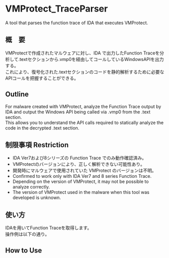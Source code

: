 # VMProtect_TraceParser
A tool that parses the function trace of IDA that executes VMProtect.

## 概　要  
VMProtectで作成されたマルウェアに対し、IDA で出力したFunction Traceを分析して.textセクションから.vmp0を経由してコールしているWindowsAPIを出力する。  
これにより、復号化された.textセクションのコードを静的解析するために必要なAPIコールを把握することができる。  
  
## Outline
For malware created with VMProtect, analyze the Function Trace output by IDA and output the Windows API being called via .vmp0 from the .text section.  
This allows you to understand the API calls required to statically analyze the code in the decrypted .text section.  

## 制限事項 Restriction
* IDA Ver7および8シリーズの Function Trace でのみ動作確認済み。  
* VMProtectのバージョンにより、正しく解析できない可能性あり。  
* 開発時にマルウェアで使用されていた VMProtect のバージョンは不明。  
* Confirmed to work only with IDA Ver7 and 8 series Function Trace.
* Depending on the version of VMProtect, it may not be possible to analyze correctly.
* The version of VMProtect used in the malware when this tool was developed is unknown.

## 使い方
IDAを用いてFunction Traceを取得します。  
操作例は以下の通り。  

## How to Use

